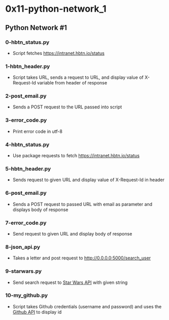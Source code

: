 # 0x11-python-network_1

## Python Network #1
### 0-hbtn_status.py
* Script fetches https://intranet.hbtn.io/status

### 1-hbtn_header.py
* Script takes URL, sends a request to URL, and display value of X-Request-Id variable from header of response

### 2-post_email.py
* Sends a POST request to the URL passed into script

### 3-error_code.py
* Print error code in utf-8

### 4-hbtn_status.py
* Use package requests to fetch https://intranet.hbtn.io/status

### 5-hbtn_header.py
* Sends request to given URL and display value of X-Request-Id in header

### 6-post_email.py
* Sends a POST request to passed URL with email as parameter and displays body of response

### 7-error_code.py
* Send request to given URL and display body of response

### 8-json_api.py
* Takes a letter and post request to http://0.0.0.0:5000/search_user

### 9-starwars.py
* Send search request to [Star Wars API](https://swapi.co/documentation#search) with given string

### 10-my_github.py
* Script takes Github credentials (username and password) and uses the [Github API](https://developer.github.com/v3/users/#get-the-authenticated-user) to display id

